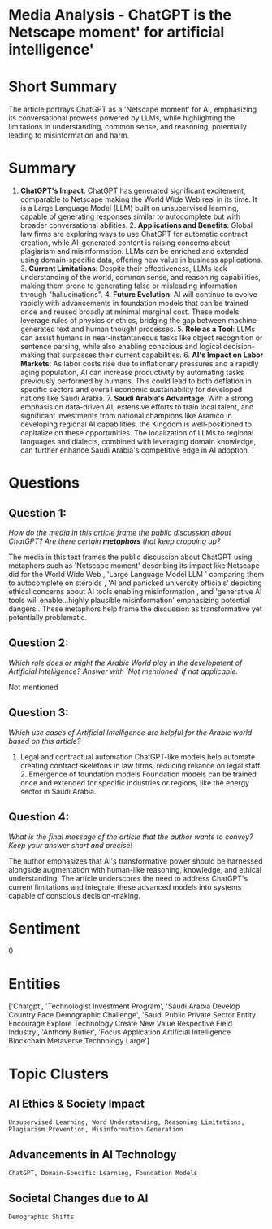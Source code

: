# Media Analysis - ChatGPT is the Netscape moment' for artificial intelligence'

# Short Summary
The article portrays ChatGPT as a 'Netscape moment' for AI, emphasizing its conversational prowess powered by LLMs, while highlighting the limitations in understanding, common sense, and reasoning, potentially leading to misinformation and harm.

# Summary
1. **ChatGPT's Impact**: ChatGPT has generated significant excitement, comparable to Netscape making the World Wide Web real in its time. It is a Large Language Model (LLM) built on unsupervised learning, capable of generating responses similar to autocomplete but with broader conversational abilities. 2. **Applications and Benefits**: Global law firms are exploring ways to use ChatGPT for automatic contract creation, while AI-generated content is raising concerns about plagiarism and misinformation. LLMs can be enriched and extended using domain-specific data, offering new value in business applications. 3. **Current Limitations**: Despite their effectiveness, LLMs lack understanding of the world, common sense, and reasoning capabilities, making them prone to generating false or misleading information through "hallucinations". 4. **Future Evolution**: AI will continue to evolve rapidly with advancements in foundation models that can be trained once and reused broadly at minimal marginal cost. These models leverage rules of physics or ethics, bridging the gap between machine-generated text and human thought processes. 5. **Role as a Tool**: LLMs can assist humans in near-instantaneous tasks like object recognition or sentence parsing, while also enabling conscious and logical decision-making that surpasses their current capabilities. 6. **AI's Impact on Labor Markets**: As labor costs rise due to inflationary pressures and a rapidly aging population, AI can increase productivity by automating tasks previously performed by humans. This could lead to both deflation in specific sectors and overall economic sustainability for developed nations like Saudi Arabia. 7. **Saudi Arabia's Advantage**: With a strong emphasis on data-driven AI, extensive efforts to train local talent, and significant investments from national champions like Aramco in developing regional AI capabilities, the Kingdom is well-positioned to capitalize on these opportunities. The localization of LLMs to regional languages and dialects, combined with leveraging domain knowledge, can further enhance Saudi Arabia's competitive edge in AI adoption.

# Questions
## Question 1:
*How do the media in this article frame the public discussion about ChatGPT? Are there certain **metaphors** that keep cropping up?*

The media in this text frames the public discussion about ChatGPT using metaphors such as 'Netscape moment' describing its impact like Netscape did for the World Wide Web , 'Large Language Model LLM ' comparing them to autocomplete on steroids , 'AI and panicked university officials' depicting ethical concerns about AI tools enabling misinformation , and 'generative AI tools will enable...highly plausible misinformation' emphasizing potential dangers . These metaphors help frame the discussion as transformative yet potentially problematic.
## Question 2:
*Which role does or might the Arabic World play in the development of Artificial Intelligence? Answer with 'Not mentioned' if not applicable.*

Not mentioned
## Question 3:
*Which use cases of Artificial Intelligence are helpful for the Arabic world based on this article?*

1. Legal and contractual automation ChatGPT-like models help automate creating contract skeletons in law firms, reducing reliance on legal staff. 2. Emergence of foundation models Foundation models can be trained once and extended for specific industries or regions, like the energy sector in Saudi Arabia.
## Question 4:
*What is the final message of the article that the author wants to convey? Keep your answer short and precise!*

The author emphasizes that AI's transformative power should be harnessed alongside augmentation with human-like reasoning, knowledge, and ethical understanding. The article underscores the need to address ChatGPT's current limitations and integrate these advanced models into systems capable of conscious decision-making.

# Sentiment
0

# Entities
['Chatgpt', 'Technologist Investment Program', 'Saudi Arabia Develop Country Face Demographic Challenge', 'Saudi Public Private Sector Entity Encourage Explore Technology Create New Value Respective Field Industry', 'Anthony Butler', 'Focus Application Artificial Intelligence Blockchain Metaverse Technology Large']

# Topic Clusters
## AI Ethics & Society Impact
	Unsupervised Learning, Word Understanding, Reasoning Limitations, Plagiarism Prevention, Misinformation Generation
## Advancements in AI Technology
	ChatGPT, Domain-Specific Learning, Foundation Models
## Societal Changes due to AI
	Demographic Shifts

